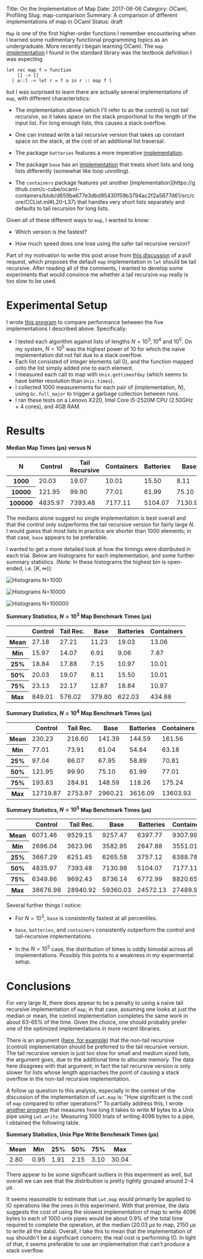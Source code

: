 Title: On the Implementation of Map
Date: 2017-06-06
Category: OCaml, Profiling
Slug: map-comparison
Summary: A comparison of different implementations of map in OCaml
Status: draft

`Map` is one of the first higher-order functions I remember
encountering when I learned some rudimentary functional programming
topics as an undergraduate. More recently I began learning OCaml. The
`map`
[implementation](https://github.com/ocaml/ocaml/blob/2691c40f2ff9bc34912db39bc1f17045c9241473/stdlib/list.ml#L80-L82)
I found in the standard library was the textbook definition I was
expecting

    let rec map f = function
        [] -> []
      | a::l -> let r = f a in r :: map f l

but I was surprised to learn there are actually several
implementations of `map`, with different characteristics:

* The implementation above (which I'll refer to as the control) is not
  *tail recursive*, so it takes space on the stack proportional to the
  length of the input list. For long enough lists, this causes a
  stack overflow.

* One can instead write a tail recursive version that takes up
  constant space on the stack, at the cost of an additional list
  traversal.

* The package `batteries` features a more imperative
  [implementation](https://github.com/ocaml-batteries-team/batteries-included/blob/c10c65a203a7590b15b9a370f66e8c2884817428/src/batList.mlv#L163-L173).

* The package `base` has an
  [implementation](https://github.com/janestreet/base/blob/f10483e957206dc6b656a28ffec667d8b068c149/src/list.ml#L311-L345)
  that treats short lists and long lists differently
  (somewhat like loop unrolling).

* The `containers` package features yet another
[implementation](https://g
ithub.com/c-cube/ocaml-containers/blob/d659ba677e3dbd95430f59b3794ac2f2a5677d61/src/core/CCList.ml#L20-L37)
that handles very short lists separately and defaults to tail
recursion for long lists.

Given all of these different ways to `map`, I wanted to know:

* Which version is the fastest?

* How much speed does one lose using the safer tail recursive version?

Part of my motivation to write this post arose from
[this discussion](https://github.com/ocsigen/lwt/pull/347) of a pull
request, which proposes the default `map` implementation in `lwt`
should be tail recursive. After reading all of the comments, I wanted
to develop some experiments that would convince me whether a tail
recursive `map` really is too slow to be used.

# Experimental Setup

I wrote
[this program](https://github.com/jsthomas/ocaml-analysis/blob/master/map/profile.ml)
to compare performance between the five implementations I described
above. Specifically:

* I tested each algorithm against lists of lengths $N=10^3, 10^4$ and
  $10^5$. On my system, $N=10^5$ was the highest power of 10 for which
  the naive implementation did not fail due to a stack overflow.
* Each list consisted of integer elements (all 0), and the function
  mapped onto the list simply added one to each element.
* I measured each call to map with `Unix.gettimeofday` (which seems to
  have better resolution than `Unix.times`).
* I collected 1000 measurements for each pair of (implementation,
  $N$), using `Gc.full_major` to trigger a garbage collection between
  runs.
* I ran these tests on a Lenovo X220, Intel Core i5-2520M CPU (2.50GHz ×
  4 cores), and 4GB RAM.

# Results

**Median Map Times (μs) versus N**
<table class="dataframe">
  <thead>
    <tr>
      <th>N</th>
      <th>Control</th>
      <th>Tail Recursive</th>
      <th>Containers</th>
      <th>Batteries</th>
      <th>Base</th>
    </tr>
  </thead>
  <tbody>
    <tr>
      <th>1000</th>
      <td>20.03</td>
      <td>19.07</td>
      <td>10.01</td>
      <td>15.50</td>
      <td>8.11</td>
    </tr>
    <tr>
      <th>10000</th>
      <td>121.95</td>
      <td>99.90</td>
      <td>77.01</td>
      <td>61.99</td>
      <td>75.10</td>
    </tr>
    <tr>
      <th>100000</th>
      <td>4835.97</td>
      <td>7393.48</td>
      <td>7177.11</td>
      <td>5104.07</td>
      <td>7130.98</td>
    </tr>
  </tbody>
</table>

The medians alone suggest no single implementation is best overall and
that the control only outperforms the tail recursive version for
fairly large $N$. I would guess that most lists in practice are
shorter than 1000 elements; in that case, `base` appears to be
preferable.

I wanted to get a more detailed look at how the timings were
distributed in each trial. Below are histograms for each
implementation, and some further summary statistics. (Note: In these
histograms the highest bin is open-ended, i.e. $[K, \infty)$):

![Histograms N=1000]({filename}/images/map_profiling/hist10^3.png)

![Histograms N=10000]({filename}/images/map_profiling/hist10^4.png)

![Histograms N=100000]({filename}/images/map_profiling/hist10^5.png)

**Summary Statistics, $N=10^3$ Map Benchmark Times (μs)**

<table class="dataframe">
  <thead>
    <tr>
      <th></th>
      <th>Control</th>
      <th>Tail Rec.</th>
      <th>Base</th>
      <th>Batteries</th>
      <th>Containers</th>
    </tr>
  </thead>
  <tbody>
    <tr>
      <th>Mean</th>
      <td>27.18</td>
      <td>27.21</td>
      <td>11.23</td>
      <td>19.03</td>
      <td>13.06</td>
    </tr>
    <tr>
      <th>Min</th>
      <td>15.97</td>
      <td>14.07</td>
      <td>6.91</td>
      <td>9.06</td>
      <td>7.87</td>
    </tr>
    <tr>
      <th>25%</th>
      <td>18.84</td>
      <td>17.88</td>
      <td>7.15</td>
      <td>10.97</td>
      <td>10.01</td>
    </tr>
    <tr>
      <th>50%</th>
      <td>20.03</td>
      <td>19.07</td>
      <td>8.11</td>
      <td>15.50</td>
      <td>10.01</td>
    </tr>
    <tr>
      <th>75%</th>
      <td>23.13</td>
      <td>22.17</td>
      <td>12.87</td>
      <td>18.84</td>
      <td>10.97</td>
    </tr>
    <tr>
      <th>Max</th>
      <td>849.01</td>
      <td>576.02</td>
      <td>379.80</td>
      <td>622.03</td>
      <td>434.88</td>
    </tr>
  </tbody>
</table>

**Summary Statistics, $N=10^4$ Map Benchmark Times (μs)**
<table class="dataframe">
  <thead>
    <tr>
      <th></th>
      <th>Control</th>
      <th>Tail Rec.</th>
      <th>Base</th>
      <th>Batteries</th>
      <th>Containers</th>
    </tr>
  </thead>
  <tbody>
    <tr>
      <th>Mean</th>
      <td>230.23</td>
      <td>216.60</td>
      <td>141.39</td>
      <td>144.59</td>
      <td>161.56</td>
    </tr>
    <tr>
      <th>Min</th>
      <td>77.01</td>
      <td>73.91</td>
      <td>61.04</td>
      <td>54.84</td>
      <td>63.18</td>
    </tr>
    <tr>
      <th>25%</th>
      <td>97.04</td>
      <td>86.07</td>
      <td>67.95</td>
      <td>58.89</td>
      <td>70.81</td>
    </tr>
    <tr>
      <th>50%</th>
      <td>121.95</td>
      <td>99.90</td>
      <td>75.10</td>
      <td>61.99</td>
      <td>77.01</td>
    </tr>
    <tr>
      <th>75%</th>
      <td>193.83</td>
      <td>284.91</td>
      <td>148.59</td>
      <td>118.26</td>
      <td>175.24</td>
    </tr>
    <tr>
      <th>Max</th>
      <td>12719.87</td>
      <td>2753.97</td>
      <td>2960.21</td>
      <td>3616.09</td>
      <td>13603.93</td>
    </tr>
  </tbody>
</table>

**Summary Statistics, $N=10^5$ Map Benchmark Times (μs)**
<table class="dataframe">
  <thead>
    <tr>
      <th></th>
      <th>Control</th>
      <th>Tail Rec.</th>
      <th>Base</th>
      <th>Batteries</th>
      <th>Containers</th>
    </tr>
  </thead>
  <tbody>
    <tr>
      <th>Mean</th>
      <td>6071.46</td>
      <td>9529.15</td>
      <td>9257.47</td>
      <td>6397.77</td>
      <td>9307.99</td>
    </tr>
    <tr>
      <th>Min</th>
      <td>2696.04</td>
      <td>3623.96</td>
      <td>3582.95</td>
      <td>2647.88</td>
      <td>3551.01</td>
    </tr>
    <tr>
      <th>25%</th>
      <td>3667.29</td>
      <td>6251.45</td>
      <td>6265.58</td>
      <td>3757.12</td>
      <td>6388.78</td>
    </tr>
    <tr>
      <th>50%</th>
      <td>4835.97</td>
      <td>7393.48</td>
      <td>7130.98</td>
      <td>5104.07</td>
      <td>7177.11</td>
    </tr>
    <tr>
      <th>75%</th>
      <td>6349.86</td>
      <td>9692.43</td>
      <td>8736.14</td>
      <td>6772.99</td>
      <td>8820.65</td>
    </tr>
    <tr>
      <th>Max</th>
      <td>38676.98</td>
      <td>28940.92</td>
      <td>59360.03</td>
      <td>24572.13</td>
      <td>27489.90</td>
    </tr>
  </tbody>
</table>

Several further things I notice:

* For $N=10^3$, `base` is consistently fastest at all percentiles.

* `base`, `batteries`, and `containers` consistently outperform the
  control and tail-recursive implementations.

* In the $N=10^5$ case, the distribution of times is oddly bimodal
  across all implementations. Possibly this points to a weakness in my
  experimental setup.

# Conclusions

For very large $N$, there does appear to be a penalty to using a naive
tail recursive implementation of `map`; in that case, assuming one
looks at just the median or mean, the control implementation completes
the same work in about 63-65% of the time. Given the choice, one
should probably prefer one of the optimized implementations in more
recent libraries.

There is an argument
([here, for example](http://caml.inria.fr/pub/ml-archives/caml-list/1999/01/bcabe938d378046308a1901cfef6ef67.fr.html))
that the non-tail recursive (control) implementation should be
preferred to the tail recursive version. The tail recursive version is
just too slow for small and medium sized lists, the argument goes, due
to the additional time to allocate memory. The data here disagrees
with that argument; in fact the tail recursive version is only slower
for lists whose length approaches the point of causing a stack
overflow in the non-tail recursive implementation.

A follow up question to this analysis, especially in the context of
the discussion of the implementation of `Lwt.map` is: "How significant
is the cost of `map` compared to other operations?" To partially
address this, I wrote
[another program](https://github.com/jsthomas/ocaml-analysis/blob/master/map/buff_test.ml)
that measures how long it takes to write $M$ bytes to a Unix pipe
using `Lwt.write`. Measuring 1000 trials of writing 4096 bytes to a
pipe, I obtained the following table.

**Summary Statistics, Unix Pipe Write Benchmark Times (μs)**
<table class="dataframe">
  <thead>
    <tr>
      <th>Mean</th>
      <th>Min</th>
      <th>25%</th>
      <th>50%</th>
      <th>75%</th>
      <th>Max</th>
    </tr>
  </thead>
  <tbody>
    <tr>
      <td>2.80</td>
      <td>0.95</td>
      <td>1.91</td>
      <td>2.15</td>
      <td>3.10</td>
      <td>30.04</td>
    </tr>
  </tbody>
</table>

There appear to be some significant outliers in this experiment as
well, but overall we can see that the distribution is pretty tightly
grouped around 2-4 μs.

It seems reasonable to estimate that `Lwt.map` would primarily be
applied to IO operations like the ones in this experiment. With that
premise, the data suggests the cost of using the slowest
implementation of map to write 4096 bytes to each of 1000 unix pipes
would be about 0.9% of the total time required to complete the
operation, at the median (20.03 μs to map, 2150 μs to write all the
data). Overall, I take this to mean that the implementation of `map`
shouldn't be a significant concern; the real cost is performing IO. In
light of that, it seems preferable to use an implementation that
can't produce a stack overflow.
